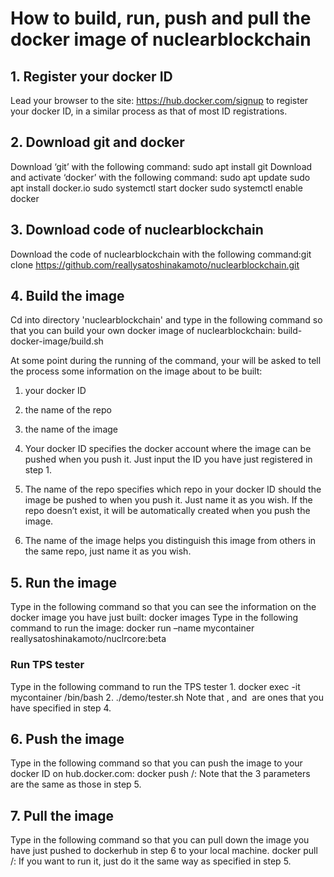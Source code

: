 # How to build, run, push and pull the docker image of nuclearblockchain
## 1. Register your docker ID
Lead your browser to the site: https://hub.docker.com/signup to register your
docker ID, in a similar process as that of most ID registrations.
## 2. Download git and docker
Download ‘git’ with the following command:
sudo apt install git
Download and activate ‘docker’ with the following command:
sudo apt update
sudo apt install docker.io
sudo systemctl start docker
sudo systemctl enable docker
## 3. Download code of nuclearblockchain
Download the code of nuclearblockchain with the following command:git clone https://github.com/reallysatoshinakamoto/nuclearblockchain.git
## 4. Build the image
Cd into directory 'nuclearblockchain' and type in the following command so that you can
build your own docker image of nuclearblockchain:
build-docker-image/build.sh

At some point during the running of the command, your will be asked to tell
the process some information on the image about to be built:
1. your docker ID
2. the name of the repo
3. the name of the image

1. Your docker ID specifies the docker account where the image can be pushed
when you push it. Just input the ID you have just registered in step 1.
2. The name of the repo specifies which repo in your docker ID should the
image be pushed to when you push it. Just name it as you wish. If the repo doesn’t
exist, it will be automatically created when you push the image.
3. The name of the image helps you distinguish this image from others in the
same repo, just name it as you wish.

## 5. Run the image
Type in the following command so that you can see the information on the
docker image you have just built:
docker images
Type in the following command to run the image:
docker run –name mycontainer reallysatoshinakamoto/nuclrcore:beta
### Run TPS tester
Type in the following command to run the TPS tester
    1. docker exec -it mycontainer /bin/bash
    2. ./demo/tester.sh
Note that <your docker ID>, <repo name> and <image name> are ones that
you have specified in step 4. 

## 6. Push the image
Type in the following command so that you can push the image to your
docker ID on hub.docker.com:
docker push <your docker ID>/<repo name>:<image name>
Note that the 3 parameters are the same as those in step 5.

## 7. Pull the image
Type in the following command so that you can pull down the image you
have just pushed to dockerhub in step 6 to your local machine.
docker pull <your docker ID>/<repo name>:<image name>
If you want to run it, just do it the same way as specified in step 5.